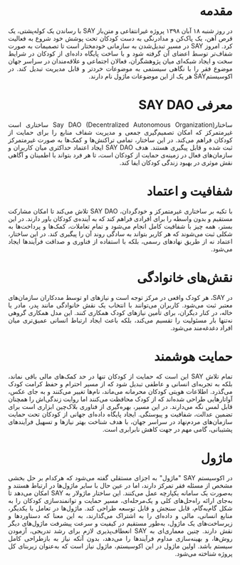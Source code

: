 <div style="direction: rtl; text-align: justify;">


# مقدمه

در روز شنبه ۱۸ آبان ۱۳۹۸ پروژه‌ غیرانتفاعی و متن‌باز SAY با رساندن یک کوله‌پشتی، یک قرص آهن، یک پاک‌کن و مدادرنگی به دست کودکان تحت پوشش خود شروع به فعالیت کرد.  امروز SAY در مسیر تبدیل‌شدن به سازمانی خودمختار است تا تصمیمات به صورت شفاف‌تر توسط اعضای آن گرفته شود و با ساخت پایگاه داده‌ای از کودکان در شرایط سخت و ایجاد شبکه‌ای میان پژوهشگران، فعالان اجتماعی و علاقه‌مندان در سراسر جهان موضوع فقر را با نگاهی سیستمی به موضوعات خردتر و قابل مدیریت‌ تبدیل کند.  در اکوسیستمSAY هر یک از این موضوعات ماژول نام دارند.



# معرفی SAY DAO

ساختارSay DAO  (Decentralized Autonomous Organization) ساختاری است غیرمتمرکز که امکان تصمیم‌گیری جمعی و مدیریت شفاف منابع را برای حمایت از کودکان فراهم می‌کند. در این ساختار، تمامی تراکنش‌ها و کمک‌ها به صورت غیرمتمرکز ثبت شده و قابل پیگیری هستند. هدف SAY DAO ایجاد اعتماد حداکثری میان کاربران و سازمان‌های فعال در زمینه‌ی حمایت از کودکان است، تا هر فرد بتواند با اطمینان و آگاهی نقش موثری در بهبود زندگی کودکان ایفا کند.



# شفافیت و اعتماد

با تکیه بر ساختاری غیرمتمرکز و خودگردان، SAY DAO تلاش می‌کند تا امکان مشارکت مستقیم و بدون واسطه را برای افرادی فراهم کند که به آینده‌ی کودکان باور دارند. در این بستر، همه چیز با شفافیت کامل انجام می‌شود و تمام تعاملات، کمک‌ها و پرداخت‌ها به شکلی ثبت می‌شوند که هر کاربر بتواند به سادگی روند آن را پیگیری کند. در این ساختار، اعتماد نه از طریق نهادهای رسمی، بلکه با استفاده از فناوری و صداقت فرآیندها ایجاد می‌شود.

# نقش‌های خانوادگی

در SAY، هر کودک واقعی در مرکز توجه است و نیازهای او توسط مددکاران سازمان‌های معتبر ثبت می‌شود. کاربران می‌توانند با انتخاب یک نقش خانوادگی مانند پدر، مادر یا خاله، در کنار دیگران، برای تأمین نیازهای کودک همکاری کنند. این مدل همکاری گروهی نه‌تنها بار مسئولیت را تقسیم می‌کند، بلکه باعث ایجاد ارتباط انسانی عمیق‌تری میان افراد دغدغه‌مند می‌شود.

# حمایت هوشمند

تمام تلاش SAY این است که حمایت از کودکان تنها در حد کمک‌های مالی باقی نماند، بلکه به تجربه‌ای انسانی و عاطفی تبدیل شود که از مسیر احترام و حفظ کرامت کودک می‌گذرد. اطلاعات هویتی کودکان محرمانه می‌ماند، نام‌ها تغییر می‌کنند و به جای عکس، آواتارهایی طراحی شده‌اند که از کودک محافظت می‌کنند اما روایت زندگی‌اش را همچنان قابل لمس نگه می‌دارند. در این مسیر، بهره‌گیری از فناوری بلاک‌چین ابزاری است برای تضمین عدالت، شفافیت و پیوستگی. ایجاد پایگاه داده‌ای جهانی از کودکان تحت حمایت سازمان‌های مردم‌نهاد در سراسر جهان، با هدف شناخت بهتر نیازها و تسهیل فرآیندهای پشتیبانی، گامی مهم در جهت کاهش نابرابری است.

# ماژول

در اکوسیستم SAY  "ماژول" به اجزای مستقلی گفته می‌شود که هرکدام بر حل بخشی مشخص از مسئله فقر تمرکز دارند، اما در عین حال با سایر ماژول‌ها در ارتباط هستند و به‌صورت یک سامانه یکپارچه عمل می‌کنند. این ساختار ماژولار به SAY امکان می‌دهد تا به‌جای ارائه راه‌حل‌های کلی و یک‌مرحله‌ای، مسیر حمایت و توانمندسازی کودکان را به شکل گام‌به‌گام، قابل سنجش و قابل توسعه طراحی کند. ماژول‌ها در تعامل با یکدیگر، منابع انسانی، مالی و داده‌ای را به اشتراک می‌گذارند، به این معنا که دستاوردها و زیرساخت‌های یک ماژول، به‌طور مستقیم در کیفیت و سرعت پیشرفت ماژول‌های دیگر نقش دارند. چنین معماری‌ای به SAY انعطاف‌پذیری لازم برای رشد تدریجی، آزمودن روش‌ها، و بهینه‌سازی مداوم فرآیندها را می‌دهد، بدون آنکه نیاز به بازطراحی کامل سیستم باشد. اولین ماژول در این اکوسیستم، ماژول نیاز است که به‌عنوان زیربنای کل پروژه شناخته می‌شود.

</div>